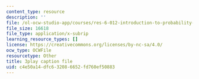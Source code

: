 ```yaml
---
content_type: resource
description: ''
file: /ol-ocw-studio-app/courses/res-6-012-introduction-to-probability-spring-2018/c4e50a14dfc632086652fd760ef50883_iUF135CGTeI.srt
file_size: 16618
file_type: application/x-subrip
learning_resource_types: []
license: https://creativecommons.org/licenses/by-nc-sa/4.0/
ocw_type: OCWFile
resourcetype: Other
title: 3play caption file
uid: c4e50a14-dfc6-3208-6652-fd760ef50883
---
```

